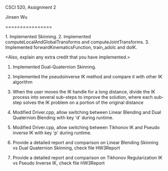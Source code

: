 CSCI 520, Assignment 2

Jinsen Wu

================

<Description of what you have accomplished>
1. Implemented Skinning.
2. Implemented computeLocalAndGlobalTransforms and computeJointTransforms.
3. Implemented forwardKinematicsFunction, train_adolc and doIK.

<Also, explain any extra credit that you have implemented.>
1. Implemented Dual-Quaternion Skinning.
2. Implemented the pseudoinverse IK method and compare it with other IK algorithm
3. When the user moves the IK handle for a long distance, divide the IK process into several sub-steps to improve the solution, where each sub-step solves the IK problem on a portion of the original distance

4. Modified Driver.cpp, allow switching between Linear Blending and Dual Quaternion Blending with key 'd' during runtime.
5. Modified Driver.cpp, allow switching between Tikhonov IK and Pseudo inverse IK with key 'p' during runtime.

6. Provide a detailed report and comparison on Linear Blending Skinning vs Dual Quaternion Skinning, check file HW3Report
7. Provide a detailed report and comparison on Tikhonov Regularization IK vs Pseudo Inverse IK, check file HW3Report


